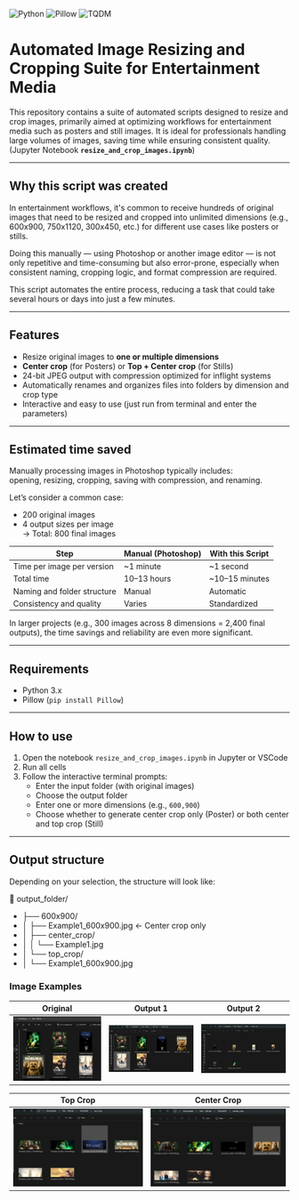 ![Python](https://img.shields.io/badge/Python-3.9-blue)
![Pillow](https://img.shields.io/badge/Pillow-Image_Processing-orange)
![TQDM](https://img.shields.io/badge/TQDM-Progress_Bar-yellow)

# Automated Image Resizing and Cropping Suite for Entertainment Media

This repository contains a suite of automated scripts designed to resize and crop images, primarily aimed at optimizing workflows for entertainment media such as posters and still images. It is ideal for professionals handling large volumes of images, saving time while ensuring consistent quality. (Jupyter Notebook **`resize_and_crop_images.ipynb`**)

---

##  Why this script was created

In entertainment workflows, it's common to receive hundreds of original images that need to be resized and cropped into unlimited dimensions (e.g., 600x900, 750x1120, 300x450, etc.) for different use cases like posters or stills.

Doing this manually — using Photoshop or another image editor — is not only repetitive and time-consuming but also error-prone, especially when consistent naming, cropping logic, and format compression are required.

This script automates the entire process, reducing a task that could take several hours or days into just a few minutes.

---

##  Features

- Resize original images to **one or multiple dimensions**
- **Center crop** (for Posters) or **Top + Center crop** (for Stills)
- 24-bit JPEG output with compression optimized for inflight systems
- Automatically renames and organizes files into folders by dimension and crop type
- Interactive and easy to use (just run from terminal and enter the parameters)

---

##  Estimated time saved

Manually processing images in Photoshop typically includes:  
opening, resizing, cropping, saving with compression, and renaming.

Let’s consider a common case:

- 200 original images  
- 4 output sizes per image  
→ Total: 800 final images

| Step                         | Manual (Photoshop)     | With this Script      |
|------------------------------|------------------------|------------------------|
| Time per image per version   | ~1 minute              | ~1 second              |
| Total time                   | 10–13 hours            | ~10–15 minutes         |
| Naming and folder structure  | Manual                 | Automatic              |
| Consistency and quality      | Varies                 | Standardized           |


In larger projects (e.g., 300 images across 8 dimensions = 2,400 final outputs), the time savings and reliability are even more significant.

---

## Requirements

- Python 3.x
- Pillow (`pip install Pillow`)

---

## How to use

1. Open the notebook `resize_and_crop_images.ipynb` in Jupyter or VSCode
2. Run all cells
3. Follow the interactive terminal prompts:
   - Enter the input folder (with original images)
   - Choose the output folder
   - Enter one or more dimensions (e.g., `600,900`)
   - Choose whether to generate center crop only (Poster) or both center and top crop (Still)

---

## Output structure

Depending on your selection, the structure will look like:

📁 output_folder/
- ├── 600x900/
- │ ├── Example1_600x900.jpg ← Center crop only
- │ ├── center_crop/
- │ │ └── Example1.jpg
- │ └── top_crop/
- │ └── Example1_600x900.jpg

###  Image Examples

| Original | Output 1 | Output 2 |
|----------|----------|----------|
| ![Original](original%20Images.png) | ![Output](Example%20output%20Images.png) | ![Output 2](Example%20output%20Images%202.png) |

| Top Crop | Center Crop |
|----------|-------------|
| ![Top Crop](Example%20output%20Images%203%28Top%20crop%29.png) | ![Center Crop](Example%20output%20Images%203%28Center%20crop%29.png) |


